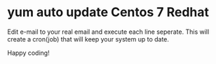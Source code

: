 # yum auto update Centos 7 Redhat

Edit e-mail to your real email and execute each line seperate. This will create a cron(job) that will keep your system up to date.

Happy coding!